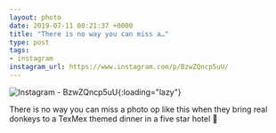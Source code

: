 ```yaml
---
layout: photo
date: 2019-07-11 00:21:37 +0000
title: "There is no way you can miss a…"
type: post
tags:
- instagram
instagram_url: https://www.instagram.com/p/BzwZQncp5uU/
---
```


![Instagram - BzwZQncp5uU](https://colinseymour.co.uk/img/BzwZQncp5uU.jpg){:loading="lazy"}

There is no way you can miss a photo op like this when they bring real donkeys to a TexMex themed dinner in a five star hotel 🤣

